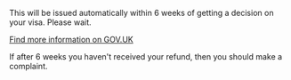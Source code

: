 This will be issued automatically within 6 weeks of getting a decision on your visa. Please wait. 

[Find more information on GOV.UK](https://www.gov.uk/healthcare-immigration-application/refunds)

If after 6 weeks you haven't received your refund, then you should make a complaint.